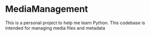 # MediaManagement
This is a personal project to help me learn Python.
This codebase is intended for managing media files and metadata
